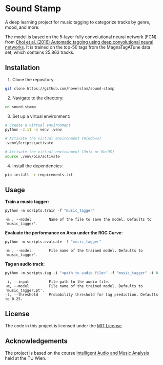 # Sound Stamp

A deep learning project for music tagging to categorize tracks by genre, mood, and more. 

The model is based on the 5-layer fully convolutional neural network (FCN) from [Choi et al. (2016) Automatic tagging using deep convolutional neural networks](https://arxiv.org/abs/1606.00298). It is trained on the top-50 tags from the MagnaTagATune data set, which contains 25.863 tracks.


## Installation

1. Clone the repository:

```bash
git clone https://github.com/hoverslam/sound-stamp
```

2. Navigate to the directory:

```bash
cd sound-stamp
```

3. Set up a virtual environment:

```bash
# Create a virtual environment
python -3.11 -m venv .venv

# Activate the virtual environment (Windows)
.venv\Scripts\activate

# Activate the virtual environment (Unix or MacOS)
source .venv/bin/activate
```

4. Install the dependencies:

```bash
pip install -r requirements.txt
```


## Usage

**Train a music tagger:**

```Python
python -m scripts.train -f "music_tagger"
```
```
-m , --model        Name of the file to save the model. Defaults to 'music_tagger'.
```

**Evaluate the performance on Area under the ROC Curve:**

```Python
python -m scripts.evaluate -f "music_tagger"
```
```
-m , --model        File name of the trained model. Defaults to 'music_tagger'.
```

**Tag an audio track:**

```Python
python -m scripts.tag -i "<path to audio file>" -f "music_tagger" -t 0.25
```
```
-i, --input         File path to the audio file.
-m, --model         File name of the trained model. Defaults to 'music_tagger.pt'.
-t, --threshold     Probability threshold for tag prediction. Defaults to 0.25.
```

## License

The code in this project is licensed under the [MIT License](LICENSE.txt).


## Acknowledgements

The project is based on the course [Intelligent Audio and Music Analysis](https://tiss.tuwien.ac.at/course/educationDetails.xhtml?dswid=3058&dsrid=963&courseNr=194039&semester=2023W&locale=en) held at the TU Wien.
